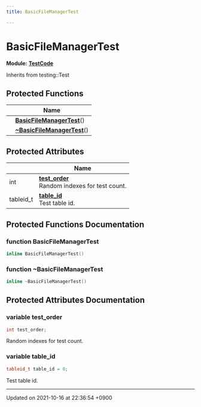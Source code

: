 ```yaml
---
title: BasicFileManagerTest

---
```


# BasicFileManagerTest

**Module:** **[TestCode](/Modules/group__TestCode)**





Inherits from testing::Test

## Protected Functions

|                | Name           |
| -------------- | -------------- |
| | **[BasicFileManagerTest](/Classes/classBasicFileManagerTest#function-basicfilemanagertest)**() |
| | **[~BasicFileManagerTest](/Classes/classBasicFileManagerTest#function-~basicfilemanagertest)**() |

## Protected Attributes

|                | Name           |
| -------------- | -------------- |
| int | **[test_order](/Classes/classBasicFileManagerTest#variable-test-order)** <br>Random indexes for test count.  |
| tableid_t | **[table_id](/Classes/classBasicFileManagerTest#variable-table-id)** <br>Test table id.  |

## Protected Functions Documentation

### function BasicFileManagerTest

```cpp
inline BasicFileManagerTest()
```


### function ~BasicFileManagerTest

```cpp
inline ~BasicFileManagerTest()
```


## Protected Attributes Documentation

### variable test_order

```cpp
int test_order;
```

Random indexes for test count. 

### variable table_id

```cpp
tableid_t table_id = 0;
```

Test table id. 

-------------------------------

Updated on 2021-10-16 at 22:36:54 +0900